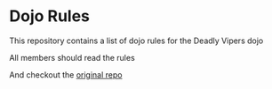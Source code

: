 Dojo Rules
==========

This repository contains a list of dojo rules for the Deadly Vipers dojo

All members should read the rules

And checkout the [original repo](https://github.com/deadlyvipers)
